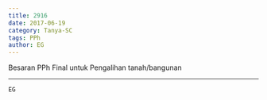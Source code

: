 ```yaml
---
title: 2916
date: 2017-06-19
category: Tanya-SC
tags: PPh
author: EG
---
```


Besaran PPh Final untuk Pengalihan tanah/bangunan

---



`EG`
